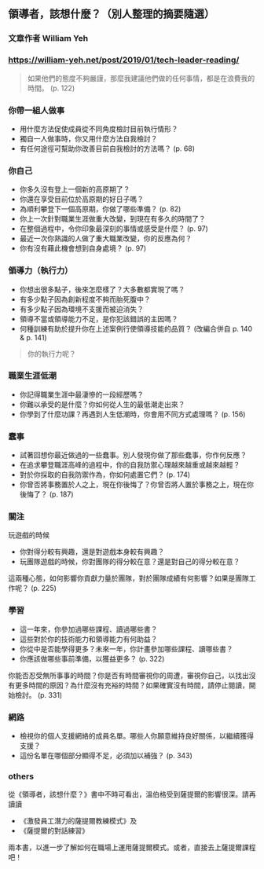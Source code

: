 ## 領導者，該想什麼？（別人整理的摘要隨選）
### 文章作者 William Yeh
### https://william-yeh.net/post/2019/01/tech-leader-reading/

> 如果他們的態度不夠嚴謹，那麼我建議他們做的任何事情，都是在浪費我的時間。 (p. 122)

### 你帶一組人做事
- 用什麼方法促使成員從不同角度檢討目前執行情形？
- 獨自一人做事時，你又用什麼方法自我檢討？
- 有任何途徑可幫助你改善目前自我檢討的方法嗎？ (p. 68)

### 你自己
- 你多久沒有登上一個新的高原期了？
- 你還在享受目前位於高原期的好日子嗎？
- 為順利攀登下一個高原期，你做了哪些準備？ (p. 82)
- 你上一次針對職業生涯做重大改變，到現在有多久的時間了？
- 在整個過程中，令你印象最深刻的事情或感受是什麼？ (p. 97)
- 最近一次你熟識的人做了重大職業改變，你的反應為何？
- 你有沒有藉此機會想到自身處境？ (p. 97)

### 領導力（執行力）
- 你想出很多點子，後來怎麼樣了？大多數都實現了嗎？
- 有多少點子因為創新程度不夠而胎死腹中？
- 有多少點子因為環境不支援而被迫消失？
- 領導不當或領導能力不足，是你犯該錯誤的主因嗎？
- 何種訓練有助於提升你在上述案例行使領導技能的品質？ (改編合併自 p. 140 & p. 141)

> 你的執行力呢？

### 職業生涯低潮
- 你記得職業生涯中最淒慘的一段經歷嗎？
- 你難以承受的是什麼？你如何從人生的最低潮走出來？
- 你學到了什麼功課？再遇到人生低潮時，你會用不同方式處理嗎？ (p. 156)


### 蠢事
- 試著回想你最近做過的一些蠢事。別人發現你做了那些蠢事，你作何反應？
- 在追求攀登職涯高峰的過程中，你的自我防禦心理越來越重或越來越輕？
- 對於你採取的自我防禦作為，你如何處置它們？ (p. 174)
- 你曾否將事務置於人之上，現在你後悔了？你曾否將人置於事務之上，現在你後悔了？ (p. 187)

### 關注
玩遊戲的時候
- 你對得分較有興趣，還是對遊戲本身較有興趣？
- 玩團隊遊戲的時候，你對團隊的得分較在意？還是對自己的得分較在意？

這兩種心態，如何影響你貢獻力量於團隊，對於團隊成績有何影響？如果是團隊工作呢？ (p. 225)

### 學習
- 這一年來，你參加過哪些課程、讀過哪些書？
- 這些對於你的技術能力和領導能力有何助益？
- 你從中是否能學得更多？未來一年，你計畫參加哪些課程、讀哪些書？
- 你應該做哪些事前準備，以獲益更多？ (p. 322)


你能否忍受無所事事的時間？你是否有時間審視你的周遭，審視你自己，以找出沒有更多時間的原因？為什麼沒有充裕的時間？如果確實沒有時間，請停止閱讀，開始檢討。 (p. 331)

### 網路
- 檢視你的個人支援網絡的成員名單。哪些人你願意維持良好關係，以繼續獲得支援？
- 這份名單在哪個部分顯得不足，必須加以補強？ (p. 343)


### others
從《領導者，該想什麼？》書中不時可看出，溫伯格受到薩提爾的影響很深。請再讀讀
- 《激發員工潛力的薩提爾教練模式》及
- 《薩提爾的對話練習》

兩本書，以進一步了解如何在職場上運用薩提爾模式。或者，直接去上薩提爾課程吧！
